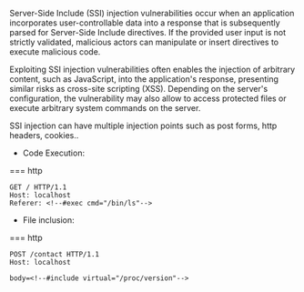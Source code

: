 Server-Side Include (SSI) injection vulnerabilities occur when an application incorporates user-controllable data into a response that is subsequently parsed for Server-Side Include directives. If the provided user input is not strictly validated, malicious actors can manipulate or insert directives to execute malicious code.

Exploiting SSI injection vulnerabilities often enables the injection of arbitrary content, such as JavaScript, into the application's response, presenting similar risks as cross-site scripting (XSS). Depending on the server's configuration, the vulnerability may also allow to access protected files or execute arbitrary system commands on the server.

SSI injection can have multiple injection points such as post forms, http headers, cookies..


- Code Execution:

=== http
  ```http
  GET / HTTP/1.1
  Host: localhost
  Referer: <!--#exec cmd="/bin/ls"-->
  ```

- File inclusion:

=== http
  ```http
  POST /contact HTTP/1.1
  Host: localhost
  
  body=<!--#include virtual="/proc/version"-->
  ```